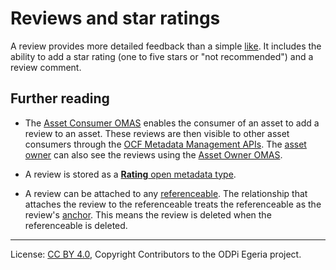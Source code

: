 <!-- SPDX-License-Identifier: CC-BY-4.0 -->
<!-- Copyright Contributors to the ODPi Egeria project. -->

# Reviews and star ratings

A review provides more detailed feedback than a simple [like](likes.md).
It includes the ability to add a star rating (one to five stars or "not recommended")
and a review comment.

## Further reading

* The [Asset Consumer OMAS](../../../asset-consumer) enables the consumer of an asset to
add a review to an asset.
These reviews are then visible to other asset consumers through the
[OCF Metadata Management APIs](../../../../common-services/ocf-metadata-management).
The [asset owner](../user-roles/asset-owner.md) can also see the
reviews using the [Asset Owner OMAS](../../../asset-owner).

* A review is stored as a
[**Rating** open metadata type](../../../../../open-metadata-publication/website/open-metadata-types/0150-Feedback.md).

* A review can be attached to any [referenceable](../referenceable.md). The relationship
that attaches the review to the referenceable treats the referenceable as the review's
[anchor](../anchor.md).  This means the review is deleted when the referenceable is deleted.


----
License: [CC BY 4.0](https://creativecommons.org/licenses/by/4.0/),
Copyright Contributors to the ODPi Egeria project.